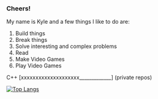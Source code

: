 ### Cheers!

My name is Kyle and a few things I like to do are:
  1. Build things
  2. Break things
  3. Solve interesting and complex problems
  4. Read
  5. Make Video Games
  6. Play Video Games
  
  
 C++ [xxxxxxxxxxxxxxxxxxxx_____________] (private repos)

[![Top Langs](https://github-readme-stats.vercel.app/api/top-langs/?username=nosark)](https://github.com/nosark)
